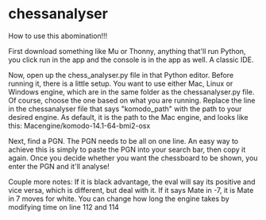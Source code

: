 # chessanalyser
How to use this abomination!!!

First download something like Mu or Thonny, anything that'll run Python, you click run in the app and the console is in the app as well. A classic IDE. 

Now, open up the chess_analyser.py file in that Python editor. Before running it, there is a little setup. You want to use either Mac, Linux or Windows engine, which are in the same folder as the chessanalyser.py file. Of course, choose the one based on what you are running. Replace the line in the chessanalyser file that says "komodo_path" with the path to your desired engine. As default, it is the path to the Mac engine, and looks like this: Macengine/komodo-14.1-64-bmi2-osx

Next, find a PGN. The PGN needs to be all on one line. An easy way to achieve this is simply to paste the PGN into your search bar, then copy it again. Once you decide whether you want the chessboard to be shown, you enter the PGN and it'll analyse!

Couple more notes: If it is black advantage, the eval will say its positive and vice versa, which is different, but deal with it. If it says Mate in -7, it is Mate in 7 moves for white. You can change how long the engine takes by modifying time on line 112 and 114
